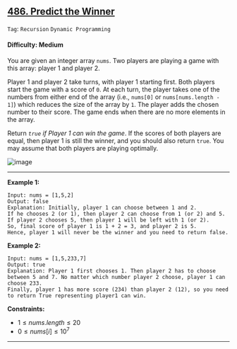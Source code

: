 ## [486. Predict the Winner](https://leetcode.com/problems/predict-the-winner/)

```Tag```: ```Recursion``` ```Dynamic Programming```

#### Difficulty: Medium

You are given an integer array ```nums```. Two players are playing a game with this array: player 1 and player 2.

Player 1 and player 2 take turns, with player 1 starting first. Both players start the game with a score of ```0```. At each turn, the player takes one of the numbers from either end of the array (i.e., ```nums[0]``` or ```nums[nums.length - 1]```) which reduces the size of the array by ```1```. The player adds the chosen number to their score. The game ends when there are no more elements in the array.

Return _```true``` if Player 1 can win the game_. If the scores of both players are equal, then player 1 is still the winner, and you should also return ```true```. You may assume that both players are playing optimally.

![image](https://github.com/quananhle/Python/assets/35042430/7327181e-99fe-4ad9-96f7-a2bd6166528d)

---

__Example 1:__
```
Input: nums = [1,5,2]
Output: false
Explanation: Initially, player 1 can choose between 1 and 2. 
If he chooses 2 (or 1), then player 2 can choose from 1 (or 2) and 5. If player 2 chooses 5, then player 1 will be left with 1 (or 2). 
So, final score of player 1 is 1 + 2 = 3, and player 2 is 5. 
Hence, player 1 will never be the winner and you need to return false.
```

__Example 2:__
```
Input: nums = [1,5,233,7]
Output: true
Explanation: Player 1 first chooses 1. Then player 2 has to choose between 5 and 7. No matter which number player 2 choose, player 1 can choose 233.
Finally, player 1 has more score (234) than player 2 (12), so you need to return True representing player1 can win.
```

__Constraints:__

- $1 \le nums.length \le 20$
- $0 \le nums[i] \le 10^{7}$

---
